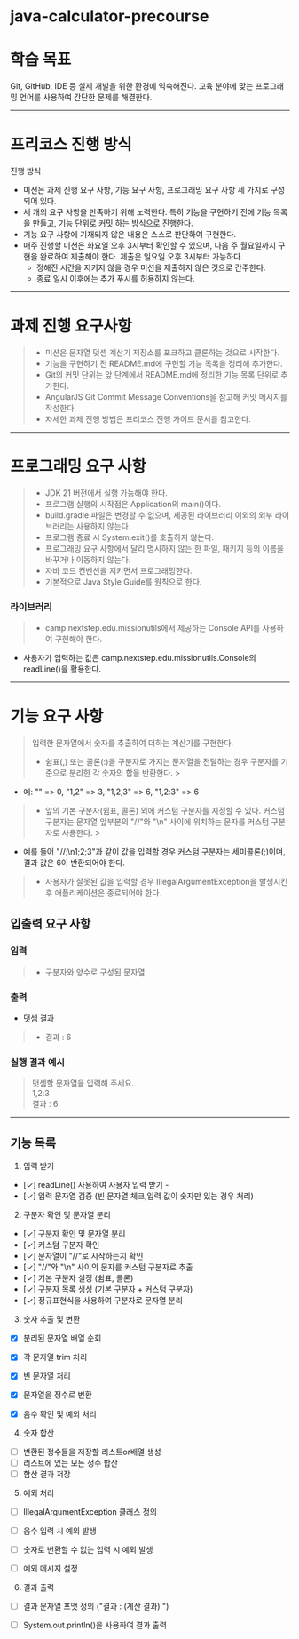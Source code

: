 # java-calculator-precourse

# 학습 목표

Git, GitHub, IDE 등 실제 개발을 위한 환경에 익숙해진다.
교육 분야에 맞는 프로그래밍 언어를 사용하여 간단한 문제를 해결한다.

---

# 프리코스 진행 방식

진행 방식

- 미션은 과제 진행 요구 사항, 기능 요구 사항, 프로그래밍 요구 사항 세 가지로 구성되어 있다.
- 세 개의 요구 사항을 만족하기 위해 노력한다. 특히 기능을 구현하기 전에 기능 목록을 만들고, 기능 단위로 커밋 하는 방식으로 진행한다.
- 기능 요구 사항에 기재되지 않은 내용은 스스로 판단하여 구현한다.
- 매주 진행할 미션은 화요일 오후 3시부터 확인할 수 있으며, 다음 주 월요일까지 구현을 완료하여 제출해야 한다. 제출은 일요일 오후 3시부터 가능하다.
    - 정해진 시간을 지키지 않을 경우 미션을 제출하지 않은 것으로 간주한다.
    - 종료 일시 이후에는 추가 푸시를 허용하지 않는다.

---

# 과제 진행 요구사항

> - 미션은 문자열 덧셈 계산기 저장소를 포크하고 클론하는 것으로 시작한다.
> - 기능을 구현하기 전 README.md에 구현할 기능 목록을 정리해 추가한다.
> - Git의 커밋 단위는 앞 단계에서 README.md에 정리한 기능 목록 단위로 추가한다.
> - AngularJS Git Commit Message Conventions을 참고해 커밋 메시지를 작성한다.
> - 자세한 과제 진행 방법은 프리코스 진행 가이드 문서를 참고한다.

---

# 프로그래밍 요구 사항

> - JDK 21 버전에서 실행 가능해야 한다.
> - 프로그램 실행의 시작점은 Application의 main()이다.
> - build.gradle 파일은 변경할 수 없으며, 제공된 라이브러리 이외의 외부 라이브러리는 사용하지 않는다.
> - 프로그램 종료 시 System.exit()를 호출하지 않는다.
> - 프로그래밍 요구 사항에서 달리 명시하지 않는 한 파일, 패키지 등의 이름을 바꾸거나 이동하지 않는다.
> - 자바 코드 컨벤션을 지키면서 프로그래밍한다.
> - 기본적으로 Java Style Guide를 원칙으로 한다.

### 라이브러리

> - camp.nextstep.edu.missionutils에서 제공하는 Console API를 사용하여 구현해야 한다.

- 사용자가 입력하는 값은 camp.nextstep.edu.missionutils.Console의 readLine()을 활용한다.

---

# 기능 요구 사항

> 입력한 문자열에서 숫자를 추출하여 더하는 계산기를 구현한다.
> - 쉼표(,) 또는 콜론(:)을 구분자로 가지는 문자열을 전달하는 경우 구분자를 기준으로 분리한 각 숫자의 합을 반환한다.
    >

- 예: "" => 0, "1,2" => 3, "1,2,3" => 6, "1,2:3" => 6

> - 앞의 기본 구분자(쉼표, 콜론) 외에 커스텀 구분자를 지정할 수 있다. 커스텀 구분자는 문자열 앞부분의 "//"와 "\n" 사이에 위치하는 문자를 커스텀 구분자로 사용한다.
    >

- 예를 들어 "//;\n1;2;3"과 같이 값을 입력할 경우 커스텀 구분자는 세미콜론(;)이며, 결과 값은 6이 반환되어야 한다.

> - 사용자가 잘못된 값을 입력할 경우 IllegalArgumentException을 발생시킨 후 애플리케이션은 종료되어야 한다.

## 입출력 요구 사항

### 입력

> - 구분자와 양수로 구성된 문자열

### 출력

- 덧셈 결과

> - 결과 : 6

### 실행 결과 예시

> 덧셈할 문자열을 입력해 주세요.<br>
> 1,2:3<br>
> 결과 : 6


--- 

## 기능 목록

1. 입력 받기

- [✓] readLine() 사용하여 사용자 입력 받기 -
- [✓] 입력 문자열 검증 (빈 문자열 체크,입력 값이 숫자만 있는 경우 처리)


2. 구분자 확인 및 문자열 분리

- [✓] 구분자 확인 및 문자열 분리
- [✓] 커스텀 구분자 확인
- [✓] 문자열이 "//"로 시작하는지 확인
- [✓] "//"와 "\n" 사이의 문자를 커스텀 구분자로 추출
- [✓] 기본 구분자 설정 (쉼표, 콜론)
- [✓] 구분자 목록 생성 (기본 구분자 + 커스텀 구분자)
- [✓] 정규표현식을 사용하여 구분자로 문자열 분리

3. 숫자 추출 및 변환

- [x] 분리된 문자열 배열 순회
- [x] 각 문자열 trim 처리
- [x] 빈 문자열 처리
- [x] 문자열을 정수로 변환
- [x] 음수 확인 및 예외 처리


4. 숫자 합산

- [ ] 변환된 정수들을 저장할 리스트or배열 생성
- [ ] 리스트에 있는 모든 정수 합산
- [ ] 합산 결과 저장

5. 예외 처리

- [ ] IllegalArgumentException 클래스 정의
- [ ] 음수 입력 시 예외 발생
- [ ] 숫자로 변환할 수 없는 입력 시 예외 발생
- [ ] 예외 메시지 설정


6. 결과 출력

- [ ] 결과 문자열 포맷 정의 ("결과 : (계산 결과) ")
- [ ] System.out.println()을 사용하여 결과 출력
  
